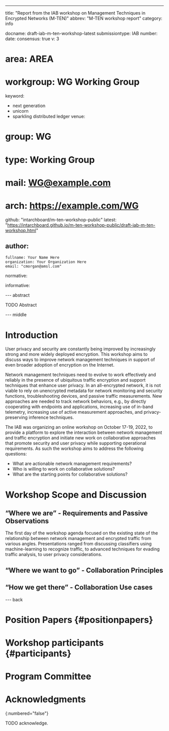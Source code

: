 ---
title: "Report from the IAB workshop on Management Techniques in Encrypted Networks (M-TEN)"
abbrev: "M-TEN workshop report"
category: info

docname: draft-iab-m-ten-workshop-latest
submissiontype: IAB
number:
date:
consensus: true
v: 3
# area: AREA
# workgroup: WG Working Group
keyword:
 - next generation
 - unicorn
 - sparkling distributed ledger
venue:
#  group: WG
#  type: Working Group
#  mail: WG@example.com
#  arch: https://example.com/WG
  github: "intarchboard/m-ten-workshop-public"
  latest: "https://intarchboard.github.io/m-ten-workshop-public/draft-iab-m-ten-workshop.html"

author:
 -
    fullname: Your Name Here
    organization: Your Organization Here
    email: "cmorgan@amsl.com"

normative:

informative:


--- abstract

TODO Abstract


--- middle

# Introduction

User privacy and security are constantly being improved by increasingly strong and more widely deployed encryption. This workshop aims to discuss ways to improve network management techniques in support of even broader adoption of encryption on the Internet.

Network management techniques need to evolve to work effectively and reliably in the presence of ubiquitous traffic encryption and support techniques that enhance user privacy. In an all-encrypted network, it is not viable to rely on unencrypted metadata for network monitoring and security functions, troubleshooting devices, and passive traffic measurements. New approaches are needed to track network behaviors, e.g., by directly cooperating with endpoints and applications, increasing use of in-band telemetry, increasing use of active measurement approaches, and privacy-preserving inference techniques.

The IAB was organizing an online workshop on October 17-19, 2022, to provide a platform to explore the interaction between network management and traffic encryption and initiate new work on collaborative approaches that promote security and user privacy while supporting operational requirements. As such the workshop aims to address the following questions:

* What are actionable network management requirements?
* Who is willing to work on collaborative solutions?
* What are the starting points for collaborative solutions?


# Workshop Scope and Discussion

## “Where we are” - Requirements and Passive Observations

The first day of the workshop agenda focused on the existing state of the relationship between network management and encrypted traffic from various angles. Presentations ranged from discussing classifiers using machine-learning to recognize traffic, to advanced techniques for evading traffic analysis, to user privacy considerations.

## “Where we want to go” - Collaboration Principles


## “How we get there” - Collaboration Use cases


--- back

# Position Papers {#positionpapers}

# Workshop participants {#participants}

# Program Committee

# Acknowledgments
{:numbered="false"}

TODO acknowledge.
